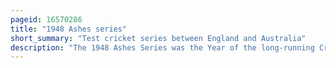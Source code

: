```yaml
---
pageid: 16570286
title: "1948 Ashes series"
short_summary: "Test cricket series between England and Australia"
description: "The 1948 Ashes Series was the Year of the long-running Cricket Rivalry between Australia and England. Starting on 10 June 1948, England and Australia played five Tests. Australia had not lost a Test since World War Ii and were the strong Favourites. Their Captain Don Bradman publicly expressed his Ambition of going through the Tour without Defeat and australia won eight of their 12 lead-up Matches by an Innings. The England Team, however, had several notable Players themselves, including Len Hutton, Denis Compton and Alec Bedser. Nevertheless, the final Result was a 4–0 Series Win for Australia, with the Third Test being drawn. They retained the Ashes thus. The Australians remained undefeated for their entire Tour of England earning them the Nickname of the Invincibles."
---
```

